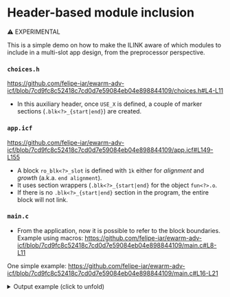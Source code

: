 # Header-based module inclusion

:warning: EXPERIMENTAL

This is a simple demo on how to make the ILINK aware of which modules to include in a multi-slot app design, from the preprocessor perspective.

### `choices.h`
https://github.com/felipe-iar/ewarm-adv-icf/blob/7cd9fc8c52418c7cd0d7e59084eb04e898844109/choices.h#L4-L11

- In this auxiliary header, once `USE_X` is defined, a couple of marker sections (`.blk<?>_{start|end}`) are created.


### `app.icf`
https://github.com/felipe-iar/ewarm-adv-icf/blob/7cd9fc8c52418c7cd0d7e59084eb04e898844109/app.icf#L149-L155

- A block `ro_blk<?>_slot` is defined with `1k` either for _alignment_ and _growth_ (a.k.a. `end alignment`).
- It uses section wrappers (`.blk<?>_{start|end}` for the object `fun<?>.o`.
- If there is no `.blk<?>_{start|end}` section in the program, the entire block will not link.

### `main.c`
- From the application, now it is possible to refer to the block boundaries. Example using macros:
https://github.com/felipe-iar/ewarm-adv-icf/blob/7cd9fc8c52418c7cd0d7e59084eb04e898844109/main.c#L8-L11

One simple example:
https://github.com/felipe-iar/ewarm-adv-icf/blob/7cd9fc8c52418c7cd0d7e59084eb04e898844109/main.c#L16-L21

<details> <summary>Output example (click to unfold)</summary>

>```
>X block start address: 0x00002000
>X block final address: 0x000043ff
>X slot has 9 kbytes.
>...
>```

</details>





